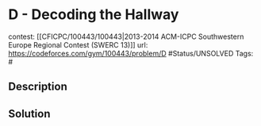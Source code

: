 # D - Decoding the Hallway

contest: [[CFICPC/100443/100443|2013-2014 ACM-ICPC Southwestern Europe Regional Contest (SWERC 13)]]
url: https://codeforces.com/gym/100443/problem/D
#Status/UNSOLVED
Tags: #

## Description

## Solution

